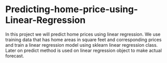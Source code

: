 # Predicting-home-price-using-Linear-Regression

In this project we will predict home prices using linear regression. We use training data that has home areas in square feet and corresponding prices and train a linear regression model using sklearn linear regression class. Later on predict method is used on linear regression object to make actual forecast. 
